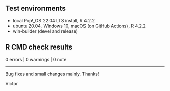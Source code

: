 ## Test environments

* local Pop!_OS 22.04 LTS install, R 4.2.2
* ubuntu 20.04, Windows 10, macOS (on GitHub Actions), R 4.2.2
* win-builder (devel and release)

## R CMD check results

0 errors | 0 warnings | 0 note


-------

Bug fixes and small changes mainly.
Thanks!

Victor
